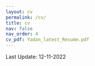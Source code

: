 ```yaml
---
layout: cv
permalink: /cv/
title: cv
nav: false
nav_order: 4
cv_pdf: Yadan_latest_Resume.pdf
---
```

Last Update: 12-11-2022